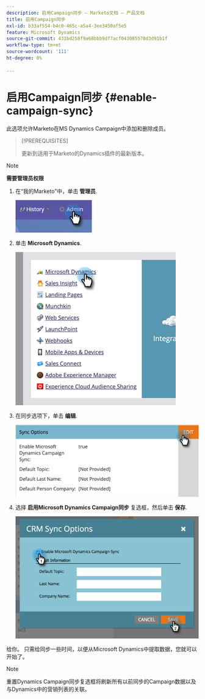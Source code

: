 ```yaml
---
description: 启用Campaign同步 — Marketo文档 — 产品文档
title: 启用Campaign同步
exl-id: b33af554-b4c0-465c-a5a4-3ee3450af5e5
feature: Microsoft Dynamics
source-git-commit: 431bd258f9a68bbb9df7acf043085578d3d91b1f
workflow-type: tm+mt
source-wordcount: '111'
ht-degree: 0%

---
```


# 启用Campaign同步 {#enable-campaign-sync}

此选项允许Marketo在MS Dynamics Campaign中添加和删除成员。

>[!PREREQUISITES]
>
>更新到适用于Marketo的Dynamics插件的最新版本。

>[!NOTE]
>
>**需要管理员权限**

1. 在“我的Marketo”中，单击 **管理员**.

   ![](assets/enable-campaign-sync-1.png)

1. 单击 **Microsoft Dynamics**.

   ![](assets/enable-campaign-sync-2.png)

1. 在同步选项下，单击 **编辑**.

   ![](assets/enable-campaign-sync-3.png)

1. 选择 **启用Microsoft Dynamics Campaign同步** 复选框，然后单击 **保存**.

   ![](assets/enable-campaign-sync-4.png)

给你。 只需给同步一些时间，以便从Microsoft Dynamics中提取数据，您就可以开始了。

>[!NOTE]
>
>重置Dynamics Campaign同步复选框将刷新所有以前同步的Campaign数据以及与Dynamics中的营销列表的关联。
